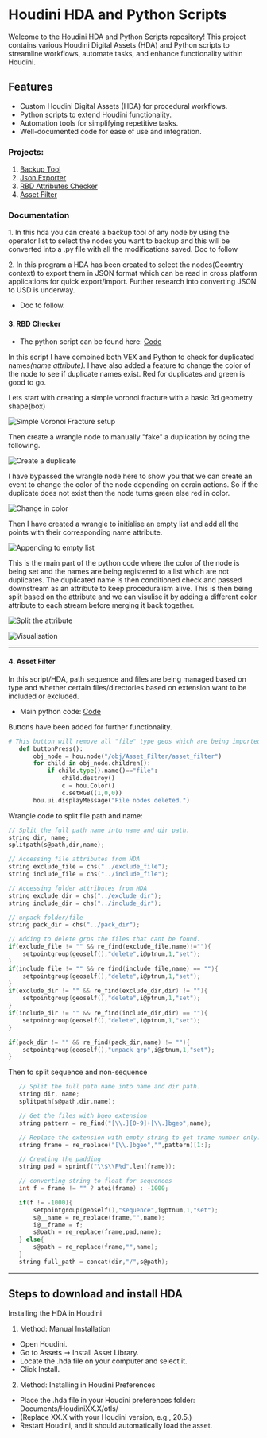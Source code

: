 # Houdini HDA and Python Scripts

Welcome to the Houdini HDA and Python Scripts repository! This project contains various Houdini Digital Assets (HDA) and Python scripts to streamline workflows, automate tasks, and enhance functionality within Houdini.

## Features
- Custom Houdini Digital Assets (HDA) for procedural workflows.
- Python scripts to extend Houdini functionality.
- Automation tools for simplifying repetitive tasks.
- Well-documented code for ease of use and integration.

<break>

### Projects:
1. [Backup Tool](#backupTool)
2. [Json Exporter](#jsonExporter)
3. [RBD Attributes Checker](#rbd-checker)
4. [Asset Filter](#asset-filter)



### Documentation
<a id="backupTool">1. In this hda you can create a backup tool of any node by using the operator list to select the nodes you want to backup and this will be converted into a .py file with all the modifications saved. Doc to follow

<a id="jsonExporter">2. In this program a HDA has been created to select the nodes(Geomtry context) to export them in JSON format which can be read in cross platform applications for quick export/import. Further research into converting JSON to USD is underway.</a>
   - Doc to follow.

#### 3. RBD Checker

+ The python script can be found here: [Code](https://github.com/VarishtRaheja/Houdini-Pipeline-Dev/blob/main/Scripts/RBD_Check.py)

<a id="rbd-checker">In this script I have combined both VEX and Python to check for duplicated names<i>(name attribute)</i>. I have also added a feature to change the color of the node to see if duplicate names exist. Red for duplicates and green is good to go.
   <p> Lets start with creating a simple voronoi fracture with a basic 3d geometry shape(box)
   
   ![Simple Voronoi Fracture setup](./images/rbd-checker/Task3.jpg)

   Then create a wrangle node to manually "fake" a duplication by doing the following.

   ![Create a duplicate](./images/rbd-checker/Task4.jpg)

   I have bypassed the wrangle node here to show you that we can create an event to change the color of the node depending on cerain actions. So if the duplicate does not exist then the node turns green else red in color.

   ![Change in color](./images/rbd-checker/Task5.jpg)

   Then I have created a wrangle to initialise an empty list and add all the points with their corresponding name attribute.

   ![Appending to empty list](./images/rbd-checker/Task6.jpg)

   This is the main part of the python code where the color of the node is being set and the names are being registered to a list which are not duplicates. The duplicated name is then conditioned check and passed downstream as an attribute to keep proceduralism alive. This is then being split based on the attribute and we can visulise it by adding a different color attribute to each stream before merging it back together.

   ![Split the attribute](./images/rbd-checker/Task7.jpg)

   ![Visualisation](./images/rbd-checker/Task9.jpg)

---

#### 4. Asset Filter
<a id=asset-filter> In this script/HDA, path sequence and files are being managed based on type and whether certain files/directories based on extension want to be included or excluded.</a>

+ Main python code: [Code](https://github.com/VarishtRaheja/Houdini-Pipeline-Dev/blob/main/Scripts/Asset_Filter.py)

<break>
   
Buttons have been added for further functionality.

```py
# This button will remove all "file" type geos which are being imported from the files speicifed by the user.
   def buttonPress():
       obj_node = hou.node("/obj/Asset_Filter/asset_filter")
       for child in obj_node.children():
           if child.type().name()=="file":
               child.destroy()
               c = hou.Color()
               c.setRGB((1,0,0))
       hou.ui.displayMessage("File nodes deleted.")

```

   Wrangle code to split file path and name:

```C
// Split the full path name into name and dir path.
string dir, name;
splitpath(s@path,dir,name);

// Accessing file attributes from HDA
string exclude_file = chs("../exclude_file");
string include_file = chs("../include_file");

// Accessing folder attributes from HDA
string exclude_dir = chs("../exclude_dir");
string include_dir = chs("../include_dir");

// unpack folder/file
string pack_dir = chs("../pack_dir");

// Adding to delete grps the files that cant be found.
if(exclude_file != "" && re_find(exclude_file,name)!=""){
    setpointgroup(geoself(),"delete",i@ptnum,1,"set");
}
if(include_file != "" && re_find(include_file,name) == ""){
    setpointgroup(geoself(),"delete",i@ptnum,1,"set");
}
if(exclude_dir != "" && re_find(exclude_dir,dir) != ""){
    setpointgroup(geoself(),"delete",i@ptnum,1,"set");
}
if(include_dir != "" && re_find(include_dir,dir) == ""){
    setpointgroup(geoself(),"delete",i@ptnum,1,"set");
}

if(pack_dir != "" && re_find(pack_dir,name) != ""){
    setpointgroup(geoself(),"unpack_grp",i@ptnum,1,"set");
}

``` 
Then to split sequence and non-sequence

```C
   // Split the full path name into name and dir path.
   string dir, name;
   splitpath(s@path,dir,name);

   // Get the files with bgeo extension
   string pattern = re_find("[\\.][0-9]+[\\.]bgeo",name);

   // Replace the extension with empty string to get frame number only.
   string frame = re_replace("[\\.]bgeo","",pattern)[1:];

   // Creating the padding
   string pad = sprintf("\\$\\F%d",len(frame));

   // converting string to float for sequences
   int f = frame != "" ? atoi(frame) : -1000;

   if(f != -1000){
       setpointgroup(geoself(),"sequence",i@ptnum,1,"set");
       s@__name = re_replace(frame,"",name);
       i@__frame = f;
       s@path = re_replace(frame,pad,name);
   } else{
       s@path = re_replace(frame,"",name);
   }
   string full_path = concat(dir,"/",s@path);

```

---

## Steps to download and install HDA

Installing the HDA in Houdini
1. Method: Manual Installation
- Open Houdini.
- Go to Assets -> Install Asset Library.
- Locate the .hda file on your computer and select it.
- Click Install.

<break>

2. Method: Installing in Houdini Preferences
- Place the .hda file in your Houdini preferences folder:
Documents/HoudiniXX.X/otls/
- (Replace XX.X with your Houdini version, e.g., 20.5.)
- Restart Houdini, and it should automatically load the asset.

